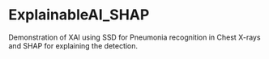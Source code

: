 # ExplainableAI_SHAP
Demonstration of XAI using SSD for Pneumonia recognition in Chest X-rays and SHAP for explaining the detection.

